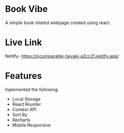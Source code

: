 # Book Vibe
A simple book related webpage created using react.

# Live Link
Netlify- https://incomparable-taiyaki-a2cc21.netlify.app/

# Features
Inplemented the following:
-  Local Storage 
-  React Rounter 
-  Context API
-  Sort By
-  Recharts
-  Mobile Responsive


